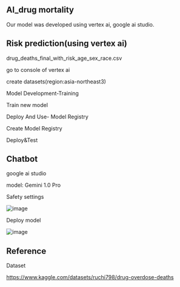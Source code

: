 ## AI_drug mortality

Our model was developed using vertex ai, google ai studio.

## Risk prediction(using vertex ai)

drug_deaths_final_with_risk_age_sex_race.csv


go to console of vertex ai

create datasets(region:asia-northeast3)

Model Development-Training

Train new model

Deploy And Use- Model Registry

Create Model Registry

Deploy&Test

## Chatbot

google ai studio

model: Gemini 1.0 Pro

Safety settings

![image](https://github.com/lym11020/Solution-challenge_AI/assets/124680236/82aa13de-8a98-4459-be59-d50c66964400)


Deploy model

![image](https://github.com/lym11020/Solution-challenge_AI/assets/124680236/66948032-a322-4502-9d2a-3ca7c7a797da)


## Reference

Dataset

https://www.kaggle.com/datasets/ruchi798/drug-overdose-deaths
